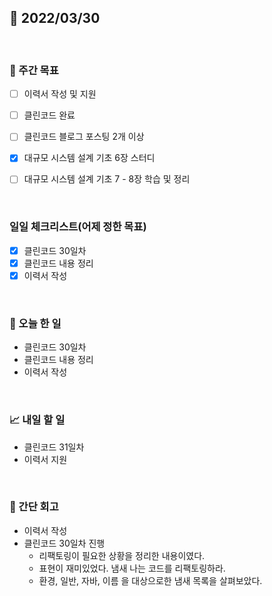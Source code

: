 ## 📅 2022/03/30

<br/>

### 🏹 주간 목표

- [ ] 이력서 작성 및 지원
- [ ] 클린코드 완료
- [ ] 클린코드 블로그 포스팅 2개 이상
- [x] 대규모 시스템 설계 기초 6장 스터디
- [ ] 대규모 시스템 설계 기초 7 - 8장 학습 및 정리


<br/>

### 일일 체크리스트(어제 정한 목표)

- [x] 클린코드 30일차
- [x] 클린코드 내용 정리
- [x] 이력서 작성

<br/>

### 💯 오늘 한 일

- 클린코드 30일차
- 클린코드 내용 정리
- 이력서 작성

<br/>

### 📈 내일 할 일

- 클린코드 31일차
- 이력서 지원

<br/>

### 🧐 간단 회고

- 이력서 작성
- 클린코드 30일차 진행
  - 리팩토링이 필요한 상황을 정리한 내용이였다.
  - 표현이 재미있었다. 냄새 나는 코드를 리팩토링하라.
  - 환경, 일반, 자바, 이름 을 대상으로한 냄새 목록을 살펴보았다.
  

